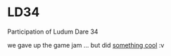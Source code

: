 # LD34
Participation of Ludum Dare 34

we gave up the game jam ... but did [something cool](http://rmex.github.io/LD34/) :v
